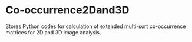 # Co-occurrence2Dand3D
Stores Python codes for calculation of extended multi-sort co-occurrence matrices for 2D and 3D image analysis.
